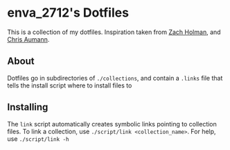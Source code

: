 # enva_2712's Dotfiles
This is a collection of my dotfiles. Inspiration taken from [Zach Holman](https://github.com/holman/dotfiles), and [Chris Aumann](https://github.com/chr4/shellrc/).

## About
Dotfiles go in subdirectories of `./collections`, and contain a `.links` file that tells the install script where to install files to

## Installing
The `link` script automatically creates symbolic links pointing to collection files. To link a collection, use `./script/link <collection_name>`. For help, use `./script/link -h`

